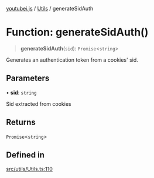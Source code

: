 [youtubei.js](../../../README.md) / [Utils](../README.md) / generateSidAuth

# Function: generateSidAuth()

> **generateSidAuth**(`sid`): `Promise`\<`string`\>

Generates an authentication token from a cookies' sid.

## Parameters

• **sid**: `string`

Sid extracted from cookies

## Returns

`Promise`\<`string`\>

## Defined in

[src/utils/Utils.ts:110](https://github.com/LuanRT/YouTube.js/blob/af92984523f90200a18314b94478a2697c9deab0/src/utils/Utils.ts#L110)
